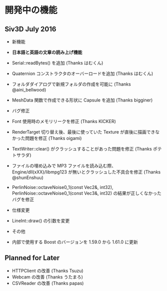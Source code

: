 ﻿# 開発中の機能

## Siv3D July 2016 

- 新機能
 - **日本語と英語の文章の読み上げ機能** 
 - Serial::readBytes() を追加 (Thanks はむくん)
 - Quaternion コンストラクタのオーバーロードを追加 (Thanks はむくん)
 - フォルダダイアログで新規フォルダの作成を可能に (Thanks @aini_bellwood)
 - MeshData 関数で作成できる形状に Capsule を追加 (Thanks bigginer)

- バグ修正
 - Font 使用時のメモリリークを修正 (Thanks KICKER)
 - RenderTarget 切り替え後、最後に使っていた Texture が直後に描画できなかった問題を修正 (Thanks oigami)
 - TextWriter::clear() がクラッシュすることがあった問題を修正 (Thanks ポテトサラダ)
 - ファイルの埋め込みで MP3 ファイルを読み込む際、Engine/dll(xXX)/libmpg123 が無いとクラッシュした不具合を修正 (Thanks @shunEnshuu)
 - PerlinNoise::octaveNoise0_1(const Vec2&, int32), PerlinNoise::octaveNoise0_1(const Vec3&, int32) の結果が正しくなかったバグを修正

- 仕様変更
 -  LineInt::draw() の引数を変更
 
- その他
 - 内部で使用する Boost のバージョンを 1.59.0 から 1.61.0 に更新

## Planned for Later
- HTTPClient の改善 (Thanks Tsuzu)
- Webcam の改善 (Thanks うたまろ)
- CSVReader の改善 (Thanks papas)
